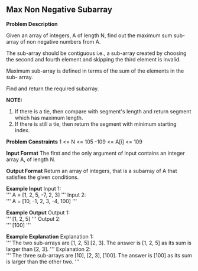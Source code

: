 ## Max Non Negative Subarray
**Problem Description**

Given an array of integers, A of length N, find out the maximum sum sub-array of
non negative numbers from A.

The sub-array should be contiguous i.e., a sub-array created by choosing the 
second and fourth element and skipping the third element is invalid.

Maximum sub-array is defined in terms of the sum of the elements in the sub-
array.

Find and return the required subarray.

**NOTE:**

1) If there is a tie, then compare with segment's length and return segment which
has maximum length.
2) If there is still a tie, then return the segment with minimum starting index.


**Problem Constraints**
1 <= N <= 105
-109 <= A[i] <= 109



**Input Format**
The first and the only argument of input contains an integer array A, of length N.



**Output Format**
Return an array of integers, that is a subarray of A that satisfies the given conditions.



**Example Input**
Input 1:<br>
'''
 A = [1, 2, 5, -7, 2, 3]
'''
Input 2:<br>
'''
 A = [10, -1, 2, 3, -4, 100]
'''

**Example Output**
Output 1:<br>
'''
 [1, 2, 5]
'''
Output 2:<br>
'''
 [100]
'''

**Example Explanation**
Explanation 1:<br>
'''
 The two sub-arrays are [1, 2, 5] [2, 3].
 The answer is [1, 2, 5] as its sum is larger than [2, 3].
'''
Explanation 2:<br>
'''
 The three sub-arrays are [10], [2, 3], [100].
 The answer is [100] as its sum is larger than the other two.
 '''
